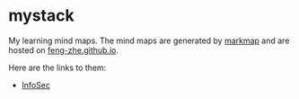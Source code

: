 # mystack
My learning mind maps. The mind maps are generated by [markmap](https://github.com/markmap/markmap) and are hosted on [feng-zhe.github.io](https://github.com/feng-zhe/feng-zhe.github.io).

Here are the links to them:
- [InfoSec](https://feng-zhe.github.io/InfoSec.html)
